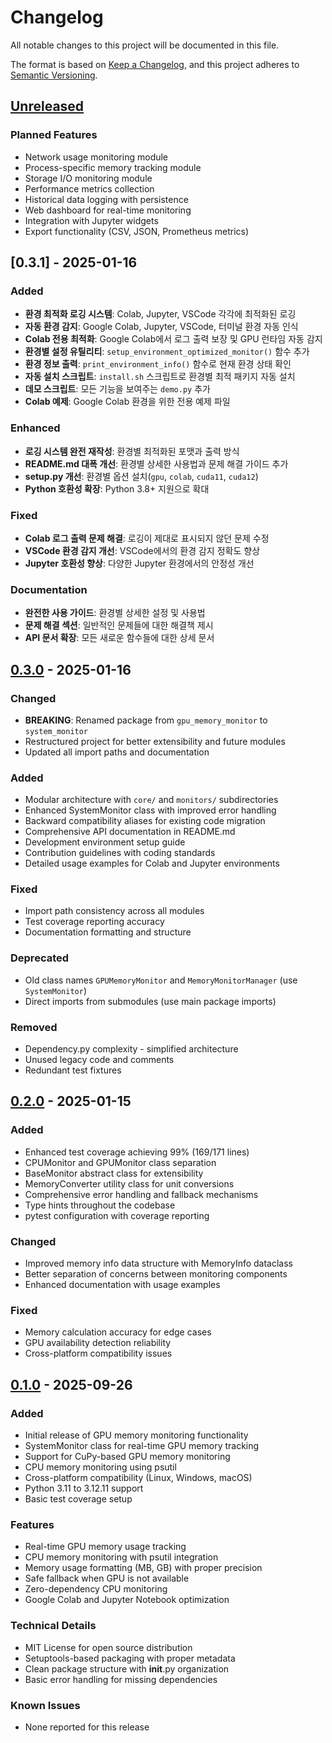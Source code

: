 # Changelog

All notable changes to this project will be documented in this file.

The format is based on [Keep a Changelog](https://keepachangelog.com/en/1.0.0/),
and this project adheres to [Semantic Versioning](https://semver.org/spec/v2.0.0.html).

## [Unreleased]

### Planned Features
- Network usage monitoring module
- Process-specific memory tracking module  
- Storage I/O monitoring module
- Performance metrics collection
- Historical data logging with persistence
- Web dashboard for real-time monitoring
- Integration with Jupyter widgets
- Export functionality (CSV, JSON, Prometheus metrics)

## [0.3.1] - 2025-01-16

### Added
- **환경 최적화 로깅 시스템**: Colab, Jupyter, VSCode 각각에 최적화된 로깅
- **자동 환경 감지**: Google Colab, Jupyter, VSCode, 터미널 환경 자동 인식
- **Colab 전용 최적화**: Google Colab에서 로그 출력 보장 및 GPU 런타임 자동 감지
- **환경별 설정 유틸리티**: `setup_environment_optimized_monitor()` 함수 추가
- **환경 정보 출력**: `print_environment_info()` 함수로 현재 환경 상태 확인
- **자동 설치 스크립트**: `install.sh` 스크립트로 환경별 최적 패키지 자동 설치
- **데모 스크립트**: 모든 기능을 보여주는 `demo.py` 추가
- **Colab 예제**: Google Colab 환경을 위한 전용 예제 파일

### Enhanced
- **로깅 시스템 완전 재작성**: 환경별 최적화된 포맷과 출력 방식
- **README.md 대폭 개선**: 환경별 상세한 사용법과 문제 해결 가이드 추가
- **setup.py 개선**: 환경별 옵션 설치(`gpu`, `colab`, `cuda11`, `cuda12`)
- **Python 호환성 확장**: Python 3.8+ 지원으로 확대

### Fixed
- **Colab 로그 출력 문제 해결**: 로깅이 제대로 표시되지 않던 문제 수정
- **VSCode 환경 감지 개선**: VSCode에서의 환경 감지 정확도 향상
- **Jupyter 호환성 향상**: 다양한 Jupyter 환경에서의 안정성 개선

### Documentation
- **완전한 사용 가이드**: 환경별 상세한 설정 및 사용법
- **문제 해결 섹션**: 일반적인 문제들에 대한 해결책 제시
- **API 문서 확장**: 모든 새로운 함수들에 대한 상세 문서

## [0.3.0] - 2025-01-16

### Changed
- **BREAKING**: Renamed package from `gpu_memory_monitor` to `system_monitor`
- Restructured project for better extensibility and future modules
- Updated all import paths and documentation

### Added  
- Modular architecture with `core/` and `monitors/` subdirectories
- Enhanced SystemMonitor class with improved error handling
- Backward compatibility aliases for existing code migration
- Comprehensive API documentation in README.md
- Development environment setup guide
- Contribution guidelines with coding standards
- Detailed usage examples for Colab and Jupyter environments

### Fixed
- Import path consistency across all modules
- Test coverage reporting accuracy
- Documentation formatting and structure

### Deprecated
- Old class names `GPUMemoryMonitor` and `MemoryMonitorManager` (use `SystemMonitor`)
- Direct imports from submodules (use main package imports)

### Removed
- Dependency.py complexity - simplified architecture
- Unused legacy code and comments
- Redundant test fixtures

## [0.2.0] - 2025-01-15

### Added
- Enhanced test coverage achieving 99% (169/171 lines)
- CPUMonitor and GPUMonitor class separation
- BaseMonitor abstract class for extensibility
- MemoryConverter utility class for unit conversions
- Comprehensive error handling and fallback mechanisms
- Type hints throughout the codebase
- pytest configuration with coverage reporting

### Changed
- Improved memory info data structure with MemoryInfo dataclass
- Better separation of concerns between monitoring components  
- Enhanced documentation with usage examples

### Fixed
- Memory calculation accuracy for edge cases
- GPU availability detection reliability
- Cross-platform compatibility issues

## [0.1.0] - 2025-09-26

### Added
- Initial release of GPU memory monitoring functionality
- SystemMonitor class for real-time GPU memory tracking
- Support for CuPy-based GPU memory monitoring  
- CPU memory monitoring using psutil
- Cross-platform compatibility (Linux, Windows, macOS)
- Python 3.11 to 3.12.11 support
- Basic test coverage setup

### Features
- Real-time GPU memory usage tracking
- CPU memory monitoring with psutil integration
- Memory usage formatting (MB, GB) with proper precision
- Safe fallback when GPU is not available
- Zero-dependency CPU monitoring
- Google Colab and Jupyter Notebook optimization

### Technical Details
- MIT License for open source distribution
- Setuptools-based packaging with proper metadata
- Clean package structure with __init__.py organization
- Basic error handling for missing dependencies

### Known Issues
- None reported for this release

[Unreleased]: https://github.com/xonme888/system-monitor/compare/v0.3.0...HEAD
[0.3.0]: https://github.com/xonme888/system-monitor/compare/v0.2.0...v0.3.0
[0.2.0]: https://github.com/xonme888/system-monitor/compare/v0.1.0...v0.2.0
[0.1.0]: https://github.com/xonme888/system-monitor/releases/tag/v0.1.0